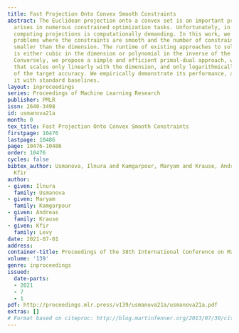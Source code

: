 ```yaml
---
title: Fast Projection Onto Convex Smooth Constraints
abstract: The Euclidean projection onto a convex set is an important problem that
  arises in numerous constrained optimization tasks. Unfortunately, in many cases,
  computing projections is computationally demanding. In this work, we focus on projection
  problems where the constraints are smooth and the number of constraints is significantly
  smaller than the dimension. The runtime of existing approaches to solving such problems
  is either cubic in the dimension or polynomial in the inverse of the target accuracy.
  Conversely, we propose a simple and efficient primal-dual approach, with a runtime
  that scales only linearly with the dimension, and only logarithmically in the inverse
  of the target accuracy. We empirically demonstrate its performance, and compare
  it with standard baselines.
layout: inproceedings
series: Proceedings of Machine Learning Research
publisher: PMLR
issn: 2640-3498
id: usmanova21a
month: 0
tex_title: Fast Projection Onto Convex Smooth Constraints
firstpage: 10476
lastpage: 10486
page: 10476-10486
order: 10476
cycles: false
bibtex_author: Usmanova, Ilnura and Kamgarpour, Maryam and Krause, Andreas and Levy,
  Kfir
author:
- given: Ilnura
  family: Usmanova
- given: Maryam
  family: Kamgarpour
- given: Andreas
  family: Krause
- given: Kfir
  family: Levy
date: 2021-07-01
address:
container-title: Proceedings of the 38th International Conference on Machine Learning
volume: '139'
genre: inproceedings
issued:
  date-parts:
  - 2021
  - 7
  - 1
pdf: http://proceedings.mlr.press/v139/usmanova21a/usmanova21a.pdf
extras: []
# Format based on citeproc: http://blog.martinfenner.org/2013/07/30/citeproc-yaml-for-bibliographies/
---
```

